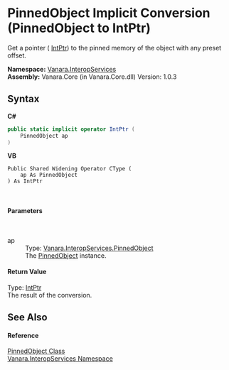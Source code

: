 # PinnedObject&nbsp;Implicit Conversion (PinnedObject to IntPtr)
 

Get a pointer ( <a href="http://msdn2.microsoft.com/en-us/library/5he14kz8" target="_blank">IntPtr</a>) to the pinned memory of the object with any preset offset.

**Namespace:**&nbsp;<a href="46913109-b3e0-3b59-6f7f-071f8aa90bf0">Vanara.InteropServices</a><br />**Assembly:**&nbsp;Vanara.Core (in Vanara.Core.dll) Version: 1.0.3

## Syntax

**C#**<br />
``` C#
public static implicit operator IntPtr (
	PinnedObject ap
)
```

**VB**<br />
``` VB
Public Shared Widening Operator CType ( 
	ap As PinnedObject
) As IntPtr
```

<br />

#### Parameters
&nbsp;<dl><dt>ap</dt><dd>Type: <a href="3abc84af-e0ca-028e-2605-1c8f2c515332">Vanara.InteropServices.PinnedObject</a><br />The <a href="3abc84af-e0ca-028e-2605-1c8f2c515332">PinnedObject</a> instance.</dd></dl>

#### Return Value
Type: <a href="http://msdn2.microsoft.com/en-us/library/5he14kz8" target="_blank">IntPtr</a><br />The result of the conversion.

## See Also


#### Reference
<a href="3abc84af-e0ca-028e-2605-1c8f2c515332">PinnedObject Class</a><br /><a href="46913109-b3e0-3b59-6f7f-071f8aa90bf0">Vanara.InteropServices Namespace</a><br />